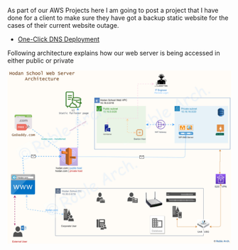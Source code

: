 As part of our AWS Projects here I am going to post a project that I have done for a client to make sure they have got a backup static website for the cases of their current website outage.

- [One-Click DNS Deployment](https://console.aws.amazon.com/cloudformation/home?region=us-east-1#/stacks/create/review?templateURL=https://roble-files.s3.amazonaws.com/Hodan-Project/R53-failover.yml&stackName=HDN-Domain-Host)

Following architecture explains how our web server is being accessed in either public or private

![Route 53 - Web Server](https://github.com/MoRoble/AWS-Projects/blob/2f3544dca85ade1d97196cde59c1fdc95fffbf1a/Amazon-Route53/Web-Server%20-%20R53%20(1).jpg)
